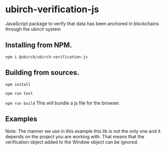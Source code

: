 # ubirch-verification-js

JavaScript package to verify that data has been anchored in blockchains through the ubirch system

## Installing from NPM.

`npm i @ubirch/ubirch-verification-js`

## Building from sources.

`npm install`

`npm run test`

`npm run build` This will bundle a js file for the browser.

## Examples

Note: The manner we use in this example this lib is not the only one and it depends on the project you are working with.
That means that the verification object added to the Window object can be ignored.
